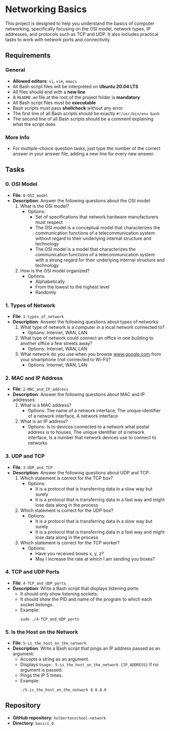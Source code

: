 # Networking Basics

This project is designed to help you understand the basics of computer networking, specifically focusing on the OSI model, network types, IP addresses, and protocols such as TCP and UDP. It also includes practical tasks to work with network ports and connectivity.

## Requirements

### General
- **Allowed editors**: `vi`, `vim`, `emacs`
- All Bash script files will be interpreted on **Ubuntu 20.04 LTS**
- All files should end with a **new line**
- A `README.md` file at the root of the project folder is **mandatory**
- All Bash script files must be **executable**
- Bash scripts must pass **shellcheck** without any error
- The first line of all Bash scripts should be exactly `#!/usr/bin/env bash`
- The second line of all Bash scripts should be a comment explaining what the script does

### More Info
- For multiple-choice question tasks, just type the number of the correct answer in your answer file, adding a new line for every new answer.

## Tasks

### 0. OSI Model
- **File**: `0-OSI_model`
- **Description**: Answer the following questions about the OSI model:
  1. What is the OSI model?
     - Options:
       - Set of specifications that network hardware manufacturers must respect
       - The OSI model is a conceptual model that characterizes the communication functions of a telecommunication system without regard to their underlying internal structure and technology
       - The OSI model is a model that characterizes the communication functions of a telecommunication system with a strong regard for their underlying internal structure and technology
  2. How is the OSI model organized?
     - Options:
       - Alphabetically
       - From the lowest to the highest level
       - Randomly

### 1. Types of Network
- **File**: `1-types_of_network`
- **Description**: Answer the following questions about types of networks:
  1. What type of network is a computer in a local network connected to?
     - Options: Internet, WAN, LAN
  2. What type of network could connect an office in one building to another office a few streets away?
     - Options: Internet, WAN, LAN
  3. What network do you use when you browse www.google.com from your smartphone (not connected to Wi-Fi)?
     - Options: Internet, WAN, LAN

### 2. MAC and IP Address
- **File**: `2-MAC_and_IP_address`
- **Description**: Answer the following questions about MAC and IP addresses:
  1. What is a MAC address?
     - Options: The name of a network interface, The unique identifier of a network interface, A network interface
  2. What is an IP address?
     - Options: Is to devices connected to a network what postal address is to houses, The unique identifier of a network interface, Is a number that network devices use to connect to networks

### 3. UDP and TCP
- **File**: `3-UDP_and_TCP`
- **Description**: Answer the following questions about UDP and TCP:
  1. Which statement is correct for the TCP box?
     - Options:
       - It is a protocol that is transferring data in a slow way but surely
       - It is a protocol that is transferring data in a fast way and might lose data along in the process
  2. Which statement is correct for the UDP box?
     - Options:
       - It is a protocol that is transferring data in a slow way but surely
       - It is a protocol that is transferring data in a fast way and might lose data along in the process
  3. Which statement is correct for the TCP worker?
     - Options:
       - Have you received boxes x, y, z?
       - May I increase the rate at which I am sending you boxes?

### 4. TCP and UDP Ports
- **File**: `4-TCP_and_UDP_ports`
- **Description**: Write a Bash script that displays listening ports:
  - It should only show listening sockets.
  - It should show the PID and name of the program to which each socket belongs.
  - Example:
    ```
    sudo ./4-TCP_and_UDP_ports
    ```

### 5. Is the Host on the Network
- **File**: `5-is_the_host_on_the_network`
- **Description**: Write a Bash script that pings an IP address passed as an argument:
  - Accepts a string as an argument.
  - Displays `Usage: 5-is_the_host_on_the_network {IP_ADDRESS}` if no argument is passed.
  - Pings the IP 5 times.
  - Example:
    ```
    ./5-is_the_host_on_the_network 8.8.8.8
    ```

## Repository

- **GitHub repository**: `holbertonschool-network`
- **Directory**: `basics_0`
